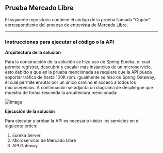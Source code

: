 <h2>Prueba Mercado Libre</h2>

El siguiente repositorio contiene el código de la prueba llamada "Cupón" correspondiente del proceso de entrevista de Mercado Libre.

<hr>

<h3>Instrucciones para ejecutar el código o la API</h3>

**Arquitectura de la solución**

Para la construcción de la solución se hizo uso de Spring Eureka, el cual permite registrar, descubrir y escalar más instancias de un microservicio, esto debido a que en la prueba mencionada se requiere que la API pueda soportar tráfico de hasta 100K rpm.
Igualmente se hizo de Spring Gateway, el cual permite enrutar por un único camino el acceso a todos los microservicios. A continuación se adjunta un diagrama de despliegue que muestra de forma resumida la arquitectura mencionada:

![image](https://github.com/user-attachments/assets/8a890165-07cf-4c22-a80f-28466353880f)

**Ejecución de la solución**

Para ejecutar y probar la API es necesario iniciar los servicios en el siguiente orden:

<ol>
  <li>Eureka Server</li>
  <li>Microservicio de Mercado Libre</li>
  <li>API Gateway</li>
</ol>

